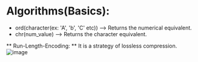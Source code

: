 # Algorithms(Basics):

* ord(character(ex: 'A', 'b', 'C' etc)) --> Returns the numerical equivalent.
* chr(num_value) --> Returns the character equivalent.

** Run-Length-Encoding: ** It is a strategy of lossless compression. 
![image](https://user-images.githubusercontent.com/42828760/224270090-df82f659-5a6f-4c24-bda3-8e1fc8d7cadf.png)
